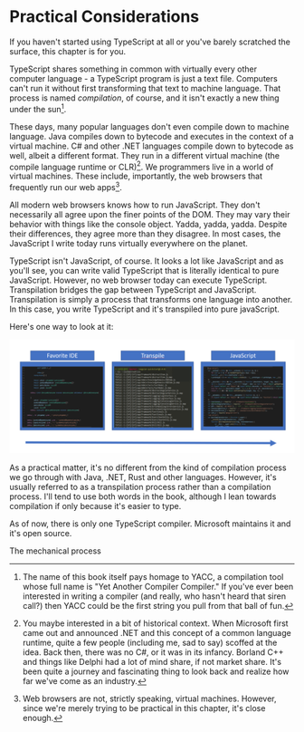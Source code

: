 # Practical Considerations
If you haven't started using TypeScript at all or you've barely scratched the surface, this chapter is for you. 

TypeScript shares something in common with virtually every other computer language - a TypeScript program is just a text file. Computers can't run it without first transforming that text to machine language. That process is named *compilation*, of course, and it isn't exactly a new thing under the sun[^1].

These days, many popular languages don't even compile down to machine language. Java compiles down to bytecode and executes in the context of a virtual machine. C# and other .NET languages compile down to bytecode as well, albeit a different format. They run in a  different virtual machine (the compile language runtime or CLR)[^2]. We programmers live in a world of virtual machines. These include, importantly, the web browsers that frequently run our web apps[^3].

All modern web browsers knows how to run JavaScript. They don't necessarily all agree upon the finer points of the DOM. They may vary their behavior with things like the console object. Yadda, yadda, yadda. Despite their differences, they agree more than they disagree. In most cases, the JavaScript I write today runs virtually everywhere on the planet.
 
TypeScript isn't JavaScript, of course. It looks a lot like JavaScript and as you'll see, you can write valid TypeScript that is literally identical to pure JavaScript. However, no web browser today can execute TypeScript. Transpilation bridges the gap between TypeScript and JavaScript. Transpilation is simply a process that transforms one language into another. In this case, you write TypeScript and it's transpiled into pure javaScript.

Here's one way to look at it:

![High Level TypeScript Transpilation Process](/assets/ch03_transpilation.PNG)

 As a practical matter, it's no different from the kind of compilation process we go through with Java, .NET, Rust and other languages. However, it's usually referred to as a transpilation process rather than a compilation process. I'll tend to use both words in the book, although I lean towards compilation if only because it's easier to type.

As of now, there is only one TypeScript compiler. Microsoft maintains it and it's open source.

The mechanical process 

[^1]: The name of this book itself pays homage to YACC, a compilation tool whose full name is "Yet Another Compiler Compiler." If you've ever been interested in writing a compiler (and really, who hasn't heard that siren call?) then YACC could be the first string you pull from that ball of fun.

[^2]: You maybe interested in a bit of historical context. When Microsoft first came out and announced .NET and this concept of a common language runtime, quite a few people (including me, sad to say) scoffed at the idea. Back then, there was no C#, or it was in its infancy. Borland C++ and things like Delphi had a lot of mind share, if not market share. It's been quite a journey and fascinating thing to look back and realize how far we've come as an industry.

[^3]: Web browsers are not, strictly speaking, virtual machines. However, since we're merely trying to be practical in this chapter, it's close enough.

